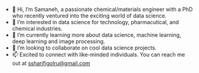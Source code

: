 - 👋 Hi, I’m Samaneh, a passionate chemical/materials engineer with a PhD who recently ventured into the exciting world of data science. 
- 👀 I’m interested in data science for technology, pharmacutical, and chemical industries.
- 🌱 I’m currently learning more about data science, machine learning, deep learning and image processing.
- 💞️ I’m looking to collaborate on cool data science projects.
- 📫 Excited to connect with like-minded individuals. You can reach me out at ssharifigolru@gmail.com

<!---
ssharifigolru/ssharifigolru is a ✨ special ✨ repository because its `README.md` (this file) appears on your GitHub profile.
You can click the Preview link to take a look at your changes.
--->

